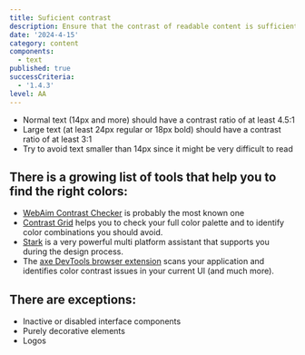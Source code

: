 ```yaml
---
title: Suficient contrast
description: Ensure that the contrast of readable content is sufficient.
date: '2024-4-15'
category: content
components:
  - text
published: true
successCriteria:
  - '1.4.3'
level: AA
---
```


- Normal text (14px and more) should have a contrast ratio of at least 4.5:1
- Large text (at least 24px regular or 18px bold) should have a contrast ratio of at least 3:1
- Try to avoid text smaller than 14px since it might be very difficult to read

## There is a growing list of tools that help you to find the right colors:

- [WebAim Contrast Checker](https://webaim.org/resources/contrastchecker/) is probably the most known one
- [Contrast Grid](https://contrast-grid.eightshapes.com/) helps you to check your full color palette and to identify color combinations you should avoid.
- [Stark](https://www.getstark.co/) is a very powerful multi platform assistant that supports you during the design process.
- The [axe DevTools browser extension](https://www.deque.com/axe/browser-extensions/) scans your application and identifies color contrast issues in your current UI (and much more).

## There are exceptions:

- Inactive or disabled interface components
- Purely decorative elements
- Logos
